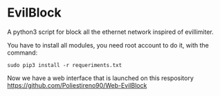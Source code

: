 # EvilBlock
A python3 script for block all the ethernet network inspired of evillimiter.

You have to install all modules, you need root account to do it, with the command: 

```sudo pip3 install -r requeriments.txt```

Now we have a web interface that is launched on this respository https://github.com/Poliestireno90/Web-EvilBlock
